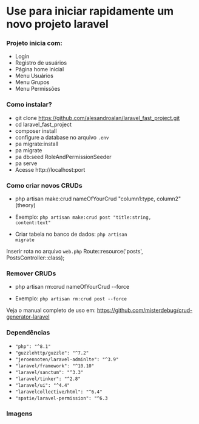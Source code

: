 # Use para iniciar rapidamente um novo projeto laravel #

### Projeto inicia com: ###
* Login
* Registro de usuários
* Página home inicial
* Menu Usuários
* Menu Grupos
* Menu Permissões

### Como instalar? ###

*  git clone https://github.com/alesandroalan/laravel_fast_project.git
*  cd laravel_fast_project
*  composer install
*  configure a database no arquivo <code>.env</code>
*  pa migrate:install
*  pa migrate
*  pa db:seed RoleAndPermissionSeeder
*  pa serve
*  Acesse http://localhost:port

### Como criar novos CRUDs ###
* php artisan make:crud nameOfYourCrud "column1:type, column2" (theory)
* Exemplo:
<code>php artisan make:crud post "title:string, content:text"</code>

* Criar tabela no banco de dados: <code>php artisan migrate</code>

Inserir rota no arquivo <code>web.php</code>
Route::resource('posts', PostsController::class);

### Remover CRUDs ###

* php artisan rm:crud nameOfYourCrud --force

* Exemplo: <code>php artisan rm:crud post --force</code>

Veja o manual completo de uso em:
https://github.com/misterdebug/crud-generator-laravel

### Dependências ###

*  <code>"php": "^8.1"</code>
*  <code>"guzzlehttp/guzzle": "^7.2"</code>
*  <code>"jeroennoten/laravel-adminlte": "^3.9"</code>
*  <code>"laravel/framework": "^10.10"</code>
*  <code>"laravel/sanctum": "^3.3"</code>
*  <code>"laravel/tinker": "^2.8"</code>
*  <code>"laravel/ui": "^4.4"</code>
*  <code>"laravelcollective/html": "^6.4"</code>
*  <code>"spatie/laravel-permission": "^6.3</code>

### Imagens ###

